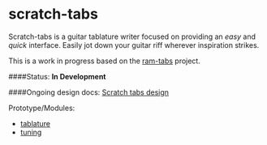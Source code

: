 scratch-tabs
=======
Scratch-tabs is a guitar tablature writer focused on providing an *easy* and *quick* interface. Easily jot down your guitar riff wherever inspiration strikes. 

This is a work in progress based on the [ram-tabs](https://github.com/The13thDoc/ram-tabs) project.

####Status: **In Development**

####Ongoing design docs:
[Scratch tabs design](https://docs.google.com/drawings/d/1aF2JeQ9Zi2AEM_f2ANQ4f1Uy9LuKfW33Ym_UDrNsmNU/edit?usp=sharing)

Prototype/Modules:
- [tablature](http://jsfiddle.net/LorAXE/PLEYK/embedded/result/)
- [tuning](http://jsfiddle.net/LorAXE/TBkQ7/)
